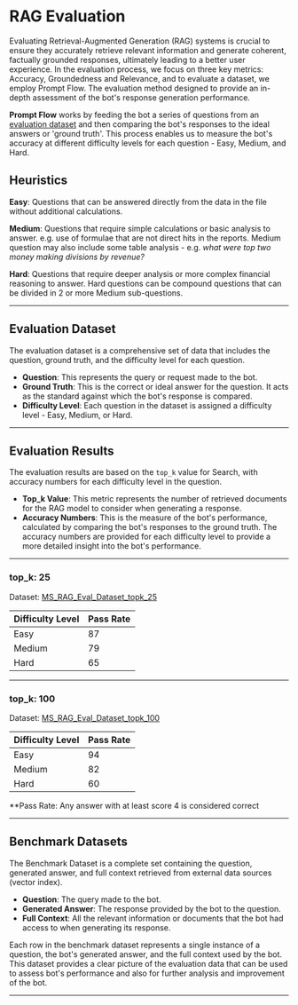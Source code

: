 # RAG Evaluation

Evaluating Retrieval-Augmented Generation (RAG) systems is crucial to ensure they accurately retrieve relevant information and generate coherent, factually grounded responses, ultimately leading to a better user experience. In the evaluation process, we focus on three key metrics: Accuracy, Groundedness and Relevance, and to evaluate a dataset, we employ Prompt Flow. The evaluation method designed to provide an in-depth assessment of the bot's response generation performance.

**Prompt Flow** works by feeding the bot a series of questions from an [evaluation dataset](./results/MS_RAG_Eval_Dataset.csv) and then comparing the bot's responses to the ideal answers or 'ground truth'. This process enables us to measure the bot's accuracy at different difficulty levels for each question - Easy, Medium, and Hard.

## Heuristics

**Easy**: Questions that can be answered directly from the data in the file without additional calculations.

**Medium**: Questions that require simple calculations or basic analysis to answer. e.g. use of formulae that are not direct hits in the reports. Medium question may also include some table analysis - e.g. *what were top two money making divisions by revenue?*

**Hard**: Questions that require deeper analysis or more complex financial reasoning to answer. Hard questions can be compound questions that can be divided in 2 or more Medium sub-questions.

---

## Evaluation Dataset

The evaluation dataset is a comprehensive set of data that includes the question, ground truth, and the difficulty level for each question.

- **Question**: This represents the query or request made to the bot.
- **Ground Truth**: This is the correct or ideal answer for the question. It acts as the standard against which the bot's response is compared.
- **Difficulty Level**: Each question in the dataset is assigned a difficulty level - Easy, Medium, or Hard.

---

## Evaluation Results

The evaluation results are based on the `top_k` value for Search, with accuracy numbers for each difficulty level in the question.

- **Top_k Value**: This metric represents the number of retrieved documents for the RAG model to consider when generating a response.
- **Accuracy Numbers**: This is the measure of the bot's performance, calculated by comparing the bot's responses to the ground truth. The accuracy numbers are provided for each difficulty level to provide a more detailed insight into the bot's performance.

---

### top_k: 25

Dataset: [MS_RAG_Eval_Dataset_topk_25](./results/MS_RAG_Eval_Dataset_topk_25/benchmark_answers.csv)

| Difficulty Level | Pass Rate |
| ---------------- | --------- |
| Easy             |     87    |
| Medium           |     79    |
| Hard             |     65    |

---

### top_k: 100

Dataset: [MS_RAG_Eval_Dataset_topk_100](./results/MS_RAG_Eval_Dataset_topk_100/benchmark_answers.csv)

| Difficulty Level | Pass Rate |
| ---------------- | --------- |
| Easy             |     94    |
| Medium           |     82    |
| Hard             |     60    |

**Pass Rate: Any answer with at least score 4 is considered correct

---

## Benchmark Datasets

The Benchmark Dataset is a complete set containing the question, generated answer, and full context retrieved from external data sources (vector index).

- **Question**: The query made to the bot.
- **Generated Answer**: The response provided by the bot to the question.
- **Full Context**: All the relevant information or documents that the bot had access to when generating its response.

Each row in the benchmark dataset represents a single instance of a question, the bot's generated answer, and the full context used by the bot. This dataset provides a clear picture of the evaluation data that can be used to assess bot's performance and also for further analysis and improvement of the bot.

---

